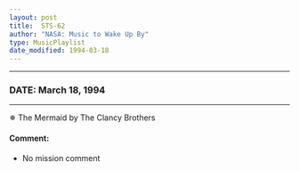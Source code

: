```yaml
---
layout: post
title:  STS-62
author: "NASA: Music to Wake Up By"
type: MusicPlaylist
date_modified: 1994-03-18
---
```


----
### DATE: March 18, 1994
----
✵ The Mermaid by The Clancy Brothers

#### Comment:
* No mission comment
